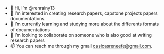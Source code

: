 - 👋 Hi, I’m @renrainy13
- 👀 I’m interested in creating research papers, capstone projects papers documentations.
- 🌱 I’m currently learning and studying more about the differents formats of documentations
- 💞️ I’m looking to collaborate on someone who is also good at writing research papers
- 📫 You can reach me through my gmail casicasreneefe@gmail.com.

<!---
renrainy13/renrainy13 is a ✨ special ✨ repository because its `README.md` (this file) appears on your GitHub profile.
You can click the Preview link to take a look at your changes.
--->
